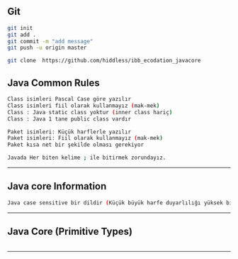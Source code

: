 ## Git
```sh
git init
git add .
git commit -m "add message"
git push -u origin master

git clone  https://github.com/hiddless/ibb_ecodation_javacore
```

## Java Common Rules
```sh
Class isimleri Pascal Case göre yazılır
Class isimleri fiil olarak kullanmayız (mak-mek)
Class : Java static class yoktur (inner class hariç)
Class : Java 1 tane public class vardır

Paket isimleri: Küçük harflerle yazılır
Paket isimleri: Fiil olarak kullanmayız (mak-mek)
Paket kısa net bir şekilde olması gerekiyor

Javada Her biten kelime ; ile bitirmek zorundayız.
```
---
## Java core Information
```sh
Java case sensitive bir dildir (Küçük büyük harfe duyarlılığı yüksek bir seviyededir)

```
---


## Java Core (Primitive Types)
```sh 

```

---